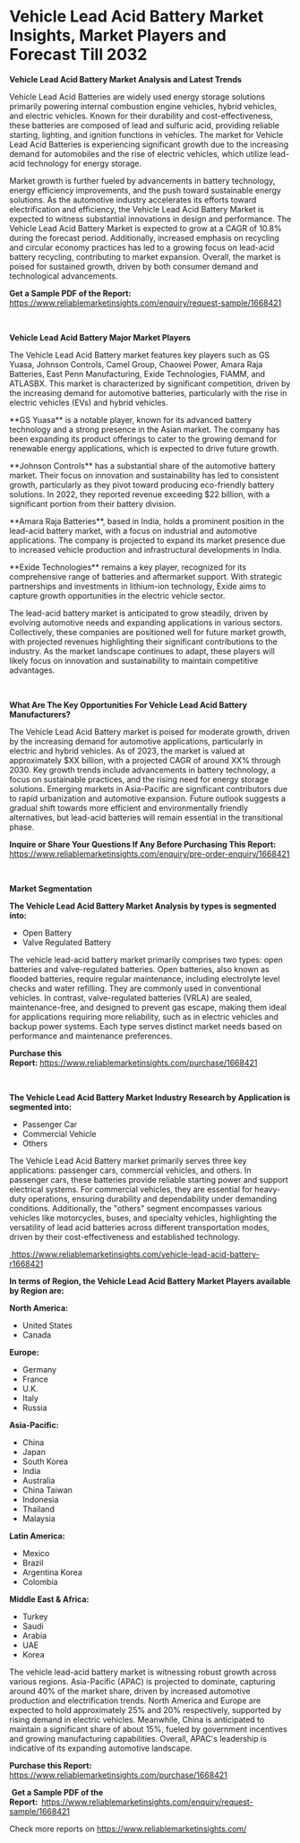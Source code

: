 <p><h1>Vehicle Lead Acid Battery Market Insights, Market Players and Forecast Till 2032</h1></p><p><strong>Vehicle Lead Acid Battery Market Analysis and Latest Trends</strong></p>
<p><p>Vehicle Lead Acid Batteries are widely used energy storage solutions primarily powering internal combustion engine vehicles, hybrid vehicles, and electric vehicles. Known for their durability and cost-effectiveness, these batteries are composed of lead and sulfuric acid, providing reliable starting, lighting, and ignition functions in vehicles. The market for Vehicle Lead Acid Batteries is experiencing significant growth due to the increasing demand for automobiles and the rise of electric vehicles, which utilize lead-acid technology for energy storage.</p><p>Market growth is further fueled by advancements in battery technology, energy efficiency improvements, and the push toward sustainable energy solutions. As the automotive industry accelerates its efforts toward electrification and efficiency, the Vehicle Lead Acid Battery Market is expected to witness substantial innovations in design and performance. The Vehicle Lead Acid Battery Market is expected to grow at a CAGR of 10.8% during the forecast period. Additionally, increased emphasis on recycling and circular economy practices has led to a growing focus on lead-acid battery recycling, contributing to market expansion. Overall, the market is poised for sustained growth, driven by both consumer demand and technological advancements.</p></p>
<p><strong>Get a Sample PDF of the Report:&nbsp;</strong> <a href="https://www.reliablemarketinsights.com/enquiry/request-sample/1668421?utm_campaign=3571&utm_medium=2&utm_source=Github&utm_content=ia&utm_term=07042025&utm_id=vehicle-lead-acid-battery">https://www.reliablemarketinsights.com/enquiry/request-sample/1668421</a></p>
<p>&nbsp;</p>
<p><strong>Vehicle Lead Acid Battery Major Market Players</strong></p>
<p><p>The Vehicle Lead Acid Battery market features key players such as GS Yuasa, Johnson Controls, Camel Group, Chaowei Power, Amara Raja Batteries, East Penn Manufacturing, Exide Technologies, FIAMM, and ATLASBX. This market is characterized by significant competition, driven by the increasing demand for automotive batteries, particularly with the rise in electric vehicles (EVs) and hybrid vehicles.</p><p>**GS Yuasa** is a notable player, known for its advanced battery technology and a strong presence in the Asian market. The company has been expanding its product offerings to cater to the growing demand for renewable energy applications, which is expected to drive future growth.</p><p>**Johnson Controls** has a substantial share of the automotive battery market. Their focus on innovation and sustainability has led to consistent growth, particularly as they pivot toward producing eco-friendly battery solutions. In 2022, they reported revenue exceeding $22 billion, with a significant portion from their battery division.</p><p>**Amara Raja Batteries**, based in India, holds a prominent position in the lead-acid battery market, with a focus on industrial and automotive applications. The company is projected to expand its market presence due to increased vehicle production and infrastructural developments in India. </p><p>**Exide Technologies** remains a key player, recognized for its comprehensive range of batteries and aftermarket support. With strategic partnerships and investments in lithium-ion technology, Exide aims to capture growth opportunities in the electric vehicle sector.</p><p>The lead-acid battery market is anticipated to grow steadily, driven by evolving automotive needs and expanding applications in various sectors. Collectively, these companies are positioned well for future market growth, with projected revenues highlighting their significant contributions to the industry. As the market landscape continues to adapt, these players will likely focus on innovation and sustainability to maintain competitive advantages.</p></p>
<p>&nbsp;</p>
<p><strong>What Are The Key Opportunities For Vehicle Lead Acid Battery Manufacturers?</strong></p>
<p><p>The Vehicle Lead Acid Battery market is poised for moderate growth, driven by the increasing demand for automotive applications, particularly in electric and hybrid vehicles. As of 2023, the market is valued at approximately $XX billion, with a projected CAGR of around XX% through 2030. Key growth trends include advancements in battery technology, a focus on sustainable practices, and the rising need for energy storage solutions. Emerging markets in Asia-Pacific are significant contributors due to rapid urbanization and automotive expansion. Future outlook suggests a gradual shift towards more efficient and environmentally friendly alternatives, but lead-acid batteries will remain essential in the transitional phase.</p></p>
<p><strong>Inquire or Share Your Questions If Any Before Purchasing This Report:</strong> <a href="https://www.reliablemarketinsights.com/enquiry/pre-order-enquiry/1668421?utm_campaign=3571&utm_medium=2&utm_source=Github&utm_content=ia&utm_term=07042025&utm_id=vehicle-lead-acid-battery">https://www.reliablemarketinsights.com/enquiry/pre-order-enquiry/1668421</a></p>
<p>&nbsp;</p>
<p><strong>Market Segmentation</strong></p>
<p><strong>The Vehicle Lead Acid Battery Market Analysis by types is segmented into:</strong></p>
<p><ul><li>Open Battery</li><li>Valve Regulated Battery</li></ul></p>
<p><p>The vehicle lead-acid battery market primarily comprises two types: open batteries and valve-regulated batteries. Open batteries, also known as flooded batteries, require regular maintenance, including electrolyte level checks and water refilling. They are commonly used in conventional vehicles. In contrast, valve-regulated batteries (VRLA) are sealed, maintenance-free, and designed to prevent gas escape, making them ideal for applications requiring more reliability, such as in electric vehicles and backup power systems. Each type serves distinct market needs based on performance and maintenance preferences.</p></p>
<p><strong>Purchase this Report:&nbsp;</strong><a href="https://www.reliablemarketinsights.com/purchase/1668421?utm_campaign=3571&utm_medium=2&utm_source=Github&utm_content=ia&utm_term=07042025&utm_id=vehicle-lead-acid-battery">https://www.reliablemarketinsights.com/purchase/1668421</a></p>
<p>&nbsp;</p>
<p><strong>The Vehicle Lead Acid Battery Market Industry Research by Application is segmented into:</strong></p>
<p><ul><li>Passenger Car</li><li>Commercial Vehicle</li><li>Others</li></ul></p>
<p><p>The Vehicle Lead Acid Battery market primarily serves three key applications: passenger cars, commercial vehicles, and others. In passenger cars, these batteries provide reliable starting power and support electrical systems. For commercial vehicles, they are essential for heavy-duty operations, ensuring durability and dependability under demanding conditions. Additionally, the "others" segment encompasses various vehicles like motorcycles, buses, and specialty vehicles, highlighting the versatility of lead acid batteries across different transportation modes, driven by their cost-effectiveness and established technology.</p></p>
<p><a href="https://www.reliablemarketinsights.com/vehicle-lead-acid-battery-r1668421?utm_campaign=3571&utm_medium=2&utm_source=Github&utm_content=ia&utm_term=07042025&utm_id=vehicle-lead-acid-battery">&nbsp;https://www.reliablemarketinsights.com/vehicle-lead-acid-battery-r1668421</a></p>
<p><strong>In terms of Region, the Vehicle Lead Acid Battery Market Players available by Region are:</strong></p>
<p>
    <p> <strong> North America: </strong>
        <ul>
            <li>United States</li>
            <li>Canada</li>
        </ul>
        </p> 
    <p> <strong> Europe: </strong>
        <ul>
            <li>Germany</li>
            <li>France</li>
            <li>U.K.</li>
            <li>Italy</li>
            <li>Russia</li>
        </ul>
        </p> 
    <p> <strong> Asia-Pacific: </strong>
        <ul>
            <li>China</li>
            <li>Japan</li>
            <li>South Korea</li>
            <li>India</li>
            <li>Australia</li>
            <li>China Taiwan</li>
            <li>Indonesia</li>
            <li>Thailand</li>
            <li>Malaysia</li>
        </ul>
        </p> 
    <p> <strong> Latin America: </strong>
        <ul>
            <li>Mexico</li>
            <li>Brazil</li>
            <li>Argentina Korea</li>
            <li>Colombia</li>
        </ul>
        </p> 
    <p> <strong> Middle East & Africa: </strong>
        <ul>
            <li>Turkey</li>
            <li>Saudi</li>
            <li>Arabia</li>
            <li>UAE</li>
            <li>Korea</li>
        </ul>
    </p>
    </p>
<p><p>The vehicle lead-acid battery market is witnessing robust growth across various regions. Asia-Pacific (APAC) is projected to dominate, capturing around 40% of the market share, driven by increased automotive production and electrification trends. North America and Europe are expected to hold approximately 25% and 20% respectively, supported by rising demand in electric vehicles. Meanwhile, China is anticipated to maintain a significant share of about 15%, fueled by government incentives and growing manufacturing capabilities. Overall, APAC's leadership is indicative of its expanding automotive landscape.</p></p>
<p><strong>Purchase this Report: </strong><a href="https://www.reliablemarketinsights.com/purchase/1668421?utm_campaign=3571&utm_medium=2&utm_source=Github&utm_content=ia&utm_term=07042025&utm_id=vehicle-lead-acid-battery">https://www.reliablemarketinsights.com/purchase/1668421</a></p>
<p>&nbsp;<strong>Get a Sample PDF of the Report:&nbsp;&nbsp;</strong><a href="https://www.reliablemarketinsights.com/enquiry/request-sample/1668421?utm_campaign=3571&utm_medium=2&utm_source=Github&utm_content=ia&utm_term=07042025&utm_id=vehicle-lead-acid-battery">https://www.reliablemarketinsights.com/enquiry/request-sample/1668421</a></p>
<p><strong></strong></p>
<p>Check more reports on <a href="https://www.reliablemarketinsights.com/?utm_campaign=3571&utm_medium=2&utm_source=Github&utm_content=ia&utm_term=07042025&utm_id=vehicle-lead-acid-battery">https://www.reliablemarketinsights.com/</a></p>